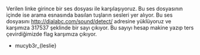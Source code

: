 Verilen linke girince bir ses dosyası ile karşılaşıyoruz. Bu ses dosyasının içinde ise arama esnasında basılan tuşların sesleri yer alıyor. Bu ses dosyasını http://dialabc.com/sound/detect/ adresine yüklüyoruz ve karşımıza 317537 şeklinde bir sayı çıkıyor. Bu sayıyı hesap makine yazıp ters çevirdiğimizde flag karşımıza çıkıyor.
* mucyb3r_{leslie}

